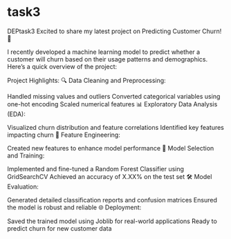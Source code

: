 # task3
DEPtask3
 Excited to share my latest project on Predicting Customer Churn! 🚀

I recently developed a machine learning model to predict whether a customer will churn based on their usage patterns and demographics. Here’s a quick overview of the project:

Project Highlights:
🔍 Data Cleaning and Preprocessing:

Handled missing values and outliers
Converted categorical variables using one-hot encoding
Scaled numerical features
📊 Exploratory Data Analysis (EDA):

Visualized churn distribution and feature correlations
Identified key features impacting churn
🔧 Feature Engineering:

Created new features to enhance model performance
🤖 Model Selection and Training:

Implemented and fine-tuned a Random Forest Classifier using GridSearchCV
Achieved an accuracy of X.XX% on the test set
🛠️ Model Evaluation:

Generated detailed classification reports and confusion matrices
Ensured the model is robust and reliable
🌐 Deployment:

Saved the trained model using Joblib for real-world applications
Ready to predict churn for new customer data
